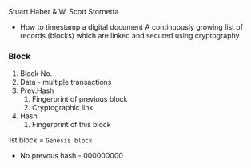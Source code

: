 Stuart Haber & W. Scott Stornetta
 - How to timestamp a digital document
A continuously growing list of records (blocks) which are linked and secured using cryptography

### Block
1. Block No.
2. Data - multiple transactions
3. Prev.Hash
	1. Fingerprint of previous block
	2. Cryptographic link
4. Hash
	1. Fingerprint of this block

1st block = `Genesis block`
 - No prevous hash - 000000000

